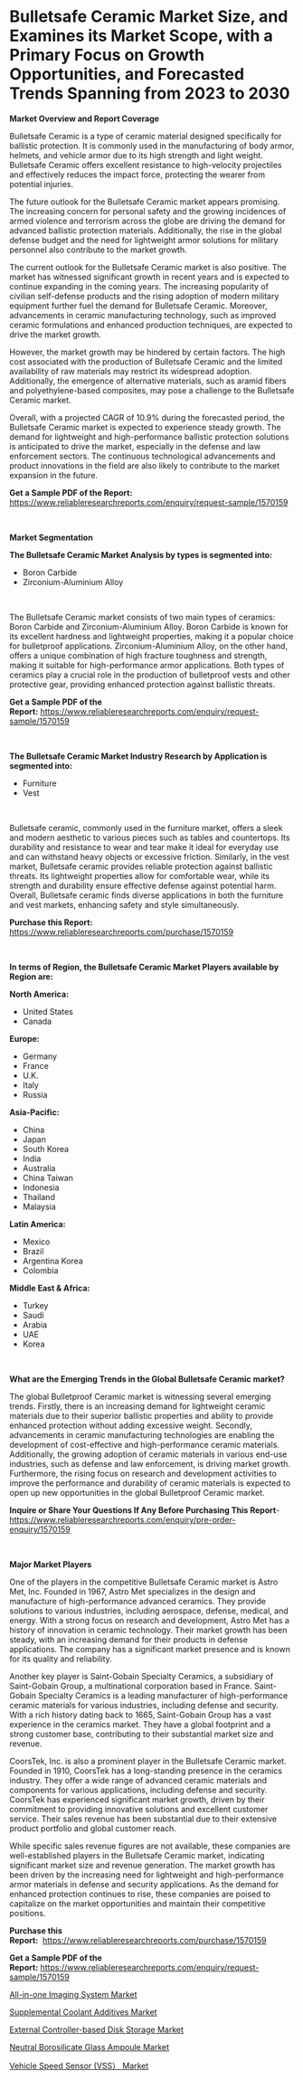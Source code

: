 <p><h1>Bulletsafe Ceramic Market Size, and Examines its Market Scope, with a Primary Focus on Growth Opportunities, and Forecasted Trends Spanning from 2023 to 2030</h1></p><p><strong>Market Overview and Report Coverage</strong></p>
<p><p>Bulletsafe Ceramic is a type of ceramic material designed specifically for ballistic protection. It is commonly used in the manufacturing of body armor, helmets, and vehicle armor due to its high strength and light weight. Bulletsafe Ceramic offers excellent resistance to high-velocity projectiles and effectively reduces the impact force, protecting the wearer from potential injuries. </p><p>The future outlook for the Bulletsafe Ceramic market appears promising. The increasing concern for personal safety and the growing incidences of armed violence and terrorism across the globe are driving the demand for advanced ballistic protection materials. Additionally, the rise in the global defense budget and the need for lightweight armor solutions for military personnel also contribute to the market growth.</p><p>The current outlook for the Bulletsafe Ceramic market is also positive. The market has witnessed significant growth in recent years and is expected to continue expanding in the coming years. The increasing popularity of civilian self-defense products and the rising adoption of modern military equipment further fuel the demand for Bulletsafe Ceramic. Moreover, advancements in ceramic manufacturing technology, such as improved ceramic formulations and enhanced production techniques, are expected to drive the market growth.</p><p>However, the market growth may be hindered by certain factors. The high cost associated with the production of Bulletsafe Ceramic and the limited availability of raw materials may restrict its widespread adoption. Additionally, the emergence of alternative materials, such as aramid fibers and polyethylene-based composites, may pose a challenge to the Bulletsafe Ceramic market.</p><p>Overall, with a projected CAGR of 10.9% during the forecasted period, the Bulletsafe Ceramic market is expected to experience steady growth. The demand for lightweight and high-performance ballistic protection solutions is anticipated to drive the market, especially in the defense and law enforcement sectors. The continuous technological advancements and product innovations in the field are also likely to contribute to the market expansion in the future.</p></p>
<p><strong>Get a Sample PDF of the Report:</strong> <a href="https://www.reliableresearchreports.com/enquiry/request-sample/1570159">https://www.reliableresearchreports.com/enquiry/request-sample/1570159</a></p>
<p>&nbsp;</p>
<p><strong>Market Segmentation</strong></p>
<p><strong>The Bulletsafe Ceramic Market Analysis by types is segmented into:</strong></p>
<p><ul><li>Boron Carbide</li><li>Zirconium-Aluminium Alloy</li></ul></p>
<p>&nbsp;</p>
<p><p>The Bulletsafe Ceramic market consists of two main types of ceramics: Boron Carbide and Zirconium-Aluminium Alloy. Boron Carbide is known for its excellent hardness and lightweight properties, making it a popular choice for bulletproof applications. Zirconium-Aluminium Alloy, on the other hand, offers a unique combination of high fracture toughness and strength, making it suitable for high-performance armor applications. Both types of ceramics play a crucial role in the production of bulletproof vests and other protective gear, providing enhanced protection against ballistic threats.</p></p>
<p><strong>Get a Sample PDF of the Report:</strong>&nbsp;<a href="https://www.reliableresearchreports.com/enquiry/request-sample/1570159">https://www.reliableresearchreports.com/enquiry/request-sample/1570159</a></p>
<p>&nbsp;</p>
<p><strong>The Bulletsafe Ceramic Market Industry Research by Application is segmented into:</strong></p>
<p><ul><li>Furniture</li><li>Vest</li></ul></p>
<p>&nbsp;</p>
<p><p>Bulletsafe ceramic, commonly used in the furniture market, offers a sleek and modern aesthetic to various pieces such as tables and countertops. Its durability and resistance to wear and tear make it ideal for everyday use and can withstand heavy objects or excessive friction. Similarly, in the vest market, Bulletsafe ceramic provides reliable protection against ballistic threats. Its lightweight properties allow for comfortable wear, while its strength and durability ensure effective defense against potential harm. Overall, Bulletsafe ceramic finds diverse applications in both the furniture and vest markets, enhancing safety and style simultaneously.</p></p>
<p><strong>Purchase this Report:</strong>&nbsp; <a href="https://www.reliableresearchreports.com/purchase/1570159">https://www.reliableresearchreports.com/purchase/1570159</a></p>
<p>&nbsp;</p>
<p><strong>In terms of Region, the Bulletsafe Ceramic Market Players available by Region are:</strong></p>
<p>
    <p> <strong> North America: </strong>
        <ul>
            <li>United States</li>
            <li>Canada</li>
        </ul>
        </p> 
    <p> <strong> Europe: </strong>
        <ul>
            <li>Germany</li>
            <li>France</li>
            <li>U.K.</li>
            <li>Italy</li>
            <li>Russia</li>
        </ul>
        </p> 
    <p> <strong> Asia-Pacific: </strong>
        <ul>
            <li>China</li>
            <li>Japan</li>
            <li>South Korea</li>
            <li>India</li>
            <li>Australia</li>
            <li>China Taiwan</li>
            <li>Indonesia</li>
            <li>Thailand</li>
            <li>Malaysia</li>
        </ul>
        </p> 
    <p> <strong> Latin America: </strong>
        <ul>
            <li>Mexico</li>
            <li>Brazil</li>
            <li>Argentina Korea</li>
            <li>Colombia</li>
        </ul>
        </p> 
    <p> <strong> Middle East & Africa: </strong>
        <ul>
            <li>Turkey</li>
            <li>Saudi</li>
            <li>Arabia</li>
            <li>UAE</li>
            <li>Korea</li>
        </ul>
    </p>
    </p>
<p>&nbsp;</p>
<p><strong>What are the Emerging Trends in the Global Bulletsafe Ceramic market?</strong></p>
<p><p>The global Bulletproof Ceramic market is witnessing several emerging trends. Firstly, there is an increasing demand for lightweight ceramic materials due to their superior ballistic properties and ability to provide enhanced protection without adding excessive weight. Secondly, advancements in ceramic manufacturing technologies are enabling the development of cost-effective and high-performance ceramic materials. Additionally, the growing adoption of ceramic materials in various end-use industries, such as defense and law enforcement, is driving market growth. Furthermore, the rising focus on research and development activities to improve the performance and durability of ceramic materials is expected to open up new opportunities in the global Bulletproof Ceramic market.</p></p>
<p><strong>Inquire or Share Your Questions If Any Before Purchasing This Report</strong>- <a href="https://www.reliableresearchreports.com/enquiry/pre-order-enquiry/1570159">https://www.reliableresearchreports.com/enquiry/pre-order-enquiry/1570159</a></p>
<p>&nbsp;</p>
<p><strong>Major Market Players</strong></p>
<p><p>One of the players in the competitive Bulletsafe Ceramic market is Astro Met, Inc. Founded in 1967, Astro Met specializes in the design and manufacture of high-performance advanced ceramics. They provide solutions to various industries, including aerospace, defense, medical, and energy. With a strong focus on research and development, Astro Met has a history of innovation in ceramic technology. Their market growth has been steady, with an increasing demand for their products in defense applications. The company has a significant market presence and is known for its quality and reliability.</p><p>Another key player is Saint-Gobain Specialty Ceramics, a subsidiary of Saint-Gobain Group, a multinational corporation based in France. Saint-Gobain Specialty Ceramics is a leading manufacturer of high-performance ceramic materials for various industries, including defense and security. With a rich history dating back to 1665, Saint-Gobain Group has a vast experience in the ceramics market. They have a global footprint and a strong customer base, contributing to their substantial market size and revenue.</p><p>CoorsTek, Inc. is also a prominent player in the Bulletsafe Ceramic market. Founded in 1910, CoorsTek has a long-standing presence in the ceramics industry. They offer a wide range of advanced ceramic materials and components for various applications, including defense and security. CoorsTek has experienced significant market growth, driven by their commitment to providing innovative solutions and excellent customer service. Their sales revenue has been substantial due to their extensive product portfolio and global customer reach.</p><p>While specific sales revenue figures are not available, these companies are well-established players in the Bulletsafe Ceramic market, indicating significant market size and revenue generation. The market growth has been driven by the increasing need for lightweight and high-performance armor materials in defense and security applications. As the demand for enhanced protection continues to rise, these companies are poised to capitalize on the market opportunities and maintain their competitive positions.</p></p>
<p><strong>Purchase this Report:</strong>&nbsp;&nbsp;<a href="https://www.reliableresearchreports.com/purchase/1570159">https://www.reliableresearchreports.com/purchase/1570159</a></p>
<p></p>
<p><strong>Get a Sample PDF of the Report:</strong>&nbsp;<a href="https://www.reliableresearchreports.com/enquiry/request-sample/1570159">https://www.reliableresearchreports.com/enquiry/request-sample/1570159</a></p>
<p><p><a href="https://www.linkedin.com/pulse/all-in-one-imaging-system-market-size-2023-2030-global-industrial-qanwe/">All-in-one Imaging System Market</a></p><p><a href="https://github.com/jonneygiverf/Market-Research-Report-List-1/blob/main/supplemental-coolant-additives-market.md">Supplemental Coolant Additives Market</a></p><p><a href="https://medium.com/@shivay151299/external-controller-based-disk-storage-market-size-reveals-the-best-marketing-channels-in-global-0ba1cf00f327">External Controller-based Disk Storage Market</a></p><p><a href="https://www.linkedin.com/pulse/neutral-borosilicate-glass-ampoule-market-size-share-global-hj5ue/">Neutral Borosilicate Glass Ampoule Market</a></p><p><a href="https://medium.com/@yashreports27/vehicle-speed-sensor-vss-market-outlook-industry-overview-and-forecast-2023-to-2030-1ad8836ddc04">Vehicle Speed Sensor (VSS） Market</a></p></p>